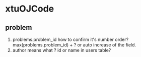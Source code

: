 # xtuOJCode
## problem 
1. problems.problem_id how to confirm it's number order?
max(problems.problem_id) + ? or auto increase of the field.
2. author means what ? id or name in users table?


 